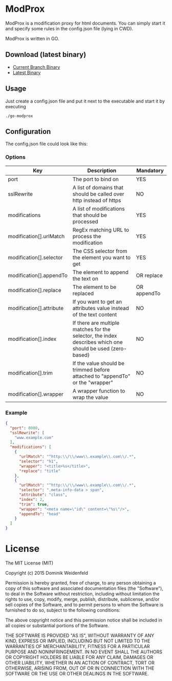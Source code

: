 # ModProx
ModProx is a modification proxy for html documents. You can simply start it and specify some rules in the config.json file (lying in CWD).

ModProx is written in GO.

## Download (latest binary)
* [Current Branch Binary](/bin/go-modprox)
* [Latest Binary](https://github.com/dweidenfeld/go-modprox/tree/master/bin/go-modprox)

## Usage
Just create a config.json file and put it next to the executable and start it by executing

    ./go-modprox

## Configuration
The config.json file could look like this:

### Options
| Key                      | Description                                                                                               | Mandatory   |
|--------------------------|-----------------------------------------------------------------------------------------------------------|-------------|
| port                     | The port to bind on                                                                                       | YES         |
| sslRewrite               | A list of domains that should be called over http instead of https                                        | NO          |
| modifications            | A list of modifications that should be processed                                                          | YES         |
| modification[].urlMatch  | RegEx matching URL to process the modification                                                            | YES         |
| modification[].selector  | The CSS selector from the element you want to get                                                         | YES         |
| modification[].appendTo  | The element to append the text on                                                                         | OR replace  |
| modification[].replace   | The element to be replaced                                                                                | OR appendTo |
| modification[].attribute | If you want to get an attributes value instead of the text content                                        | NO          |
| modification[].index     | If there are multiple matches for the selector, the index describes which one should be used (zero-based) | NO          |
| modification[].trim      | If the value should be trimmed before attached to "appendTo" or the "wrapper"                             | NO          |
| modification[].wrapper   | A wrapper function to wrap the value                                                                      | NO          |

### Example
```json
{
  "port": 8080,
  "sslRewrite": [
    "www.example.com"
  ],
  "modifications": [
    {
      "urlMatch": "^http:\\/\\/www\\.example\\.com\\/.*",
      "selector": "h1",
      "wrapper": "<title>%s</title>",
      "replace": "title"
    },
    {
      "urlMatch": "^http:\\/\\/www\\.example\\.com\\/.*",
      "selector": ".meta-info-data > span",
      "attribute": "class",
      "index": 2,
      "trim": true,
      "wrapper": "<meta name=\"id\" content=\"%s\"/>",
      "appendTo": "head"
    }
  ]
}
```

# License
The MIT License (MIT)

Copyright (c) 2015 Dominik Weidenfeld

Permission is hereby granted, free of charge, to any person obtaining a copy
of this software and associated documentation files (the "Software"), to deal
in the Software without restriction, including without limitation the rights
to use, copy, modify, merge, publish, distribute, sublicense, and/or sell
copies of the Software, and to permit persons to whom the Software is
furnished to do so, subject to the following conditions:

The above copyright notice and this permission notice shall be included in all
copies or substantial portions of the Software.

THE SOFTWARE IS PROVIDED "AS IS", WITHOUT WARRANTY OF ANY KIND, EXPRESS OR
IMPLIED, INCLUDING BUT NOT LIMITED TO THE WARRANTIES OF MERCHANTABILITY,
FITNESS FOR A PARTICULAR PURPOSE AND NONINFRINGEMENT. IN NO EVENT SHALL THE
AUTHORS OR COPYRIGHT HOLDERS BE LIABLE FOR ANY CLAIM, DAMAGES OR OTHER
LIABILITY, WHETHER IN AN ACTION OF CONTRACT, TORT OR OTHERWISE, ARISING FROM,
OUT OF OR IN CONNECTION WITH THE SOFTWARE OR THE USE OR OTHER DEALINGS IN THE
SOFTWARE.
